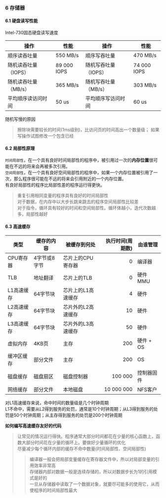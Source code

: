 ### 6 存储器

#### 6.1 硬盘读写性能

Intel-730固态硬盘读写速度

操作                |性能         |操作                  |性能         |
--------------------|-------------|----------------------|-------------|
顺序读吞吐量        | 550 MB/s    | 顺序写吞吐量         | 470 MB/s    |
随机读吞吐量（IOPS）| 89 000 IOPS | 随机写吞吐量（IOPS） | 74 000 IOPS |
随机读吞吐量（MB/s）| 365 MB/s    | 随机写吞吐量（MB/s） | 303 MB/s    |
平均顺序读访问时间  | 50 us       | 平均顺序写访问时间   | 60 us       |

随机写慢的原因 <br/>
> 擦除块需要较长的时间(1ms级别)，比访问页的时间高出一个数量级；
> 如果写操作试图修改一个包含已经

#### 6.2 局部性原理

`时间局部性`，在一个具有良好时间局部性的程序中，被引用过一次的**内存位置**很可能在不远的将来会再被多次引用。<br/>
`空间局部性`，在一个具有良好空间局部性的程序中，如果一个内存位置被引用了一次，那么程序很可能在不远的将来会引用附近的一个内存位置。<br/>
有良好局部性的程序比局部性差的程序运行得更快。<br/>
> 重复引用相同变量的程序具有良好的时间局部性<br/>
> 对于数据，在内存中以大步长跳来跳去的程序空间局部性比较差<br/>
> 对于指令，循环具有较好的时间和空间局部性。循环体越小，迭代次数越多，局部性越好<br/>

#### 6.3 高速缓存

类型      | 缓存的内容 | 被缓存到何处     | 执行时间(周期数) | 由谁管理
----------|------------|------------------|-----------------:|----------
CPU寄存器 |4字节或8字节|芯片上的CPU寄存器 | 0                | 编译器
TLB       |地址翻译    |芯片上的TLB       | 0                | 硬件MMU
L1高速缓存|64字节块    |芯片上的L1高速缓存| 4                | 硬件
L2高速缓存|64字节块    |芯片外的L2高速缓存| 10               | 硬件
L3高速缓存|64字节块    |芯片外的L3高速缓存| 50               | 硬件
虚拟内存  |4KB页       |主存              | 200              | 硬件 + OS
缓冲区缓存|部分文件    |主存              | 200              | OS
磁盘缓存  |磁盘扇区    |磁盘控制器        | 100 000          | 控制器固件
网络缓存  |部分文件    |本地磁盘          | 10 000 000       | NFS客户

对L1高速缓存来说，命中时间的数量级是几个时钟周期 <br/>
L1不命中，需要从L2得到服务的处罚，通常是10个时钟周期；从L3得到服务的处罚是50个时钟周期；从主存得到服务的处罚是200个时钟周期 <br/>

**如何编写高速缓存友好的代码** <br/>
> 让常见的情况运行得快。程序通常大部分时间都花在少量的核心函数上，函数大部分时间花在少量的循环上。要做好少量循环的优化 <br/>
> 尽量减少每个循环内部的缓存不命中数量(时间局部性、空间局部性) <br/>
> > 编译器一般会把局部变量缓存在寄存器文件中，所以对局部变量的引用效率非常高 <br/>
> > 存储器内部对数据一般是连续存储的，所以对数据步长为1的引用模式是好的 <br/>
> > 一旦从存储器中读取了一个数据对象，就要尽可能多的使用它，从而使程序的时间局部性最大 <br/>
